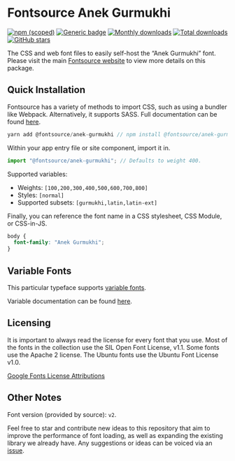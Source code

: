# Fontsource Anek Gurmukhi

[![npm (scoped)](https://img.shields.io/npm/v/@fontsource/anek-gurmukhi?color=brightgreen)](https://www.npmjs.com/package/@fontsource/anek-gurmukhi) [![Generic badge](https://img.shields.io/badge/fontsource-passing-brightgreen)](https://github.com/fontsource/fontsource) [![Monthly downloads](https://badgen.net/npm/dm/@fontsource/anek-gurmukhi)](https://github.com/fontsource/fontsource) [![Total downloads](https://badgen.net/npm/dt/@fontsource/anek-gurmukhi)](https://github.com/fontsource/fontsource) [![GitHub stars](https://img.shields.io/github/stars/fontsource/fontsource.svg?style=social&label=Star)](https://github.com/fontsource/fontsource/stargazers)

The CSS and web font files to easily self-host the “Anek Gurmukhi” font. Please visit the main [Fontsource website](https://fontsource.org/fonts/anek-gurmukhi) to view more details on this package.

## Quick Installation

Fontsource has a variety of methods to import CSS, such as using a bundler like Webpack. Alternatively, it supports SASS. Full documentation can be found [here](https://fontsource.org/docs/introduction).

```javascript
yarn add @fontsource/anek-gurmukhi // npm install @fontsource/anek-gurmukhi
```

Within your app entry file or site component, import it in.

```javascript
import "@fontsource/anek-gurmukhi"; // Defaults to weight 400.
```

Supported variables:

- Weights: `[100,200,300,400,500,600,700,800]`
- Styles: `[normal]`
- Supported subsets: `[gurmukhi,latin,latin-ext]`

Finally, you can reference the font name in a CSS stylesheet, CSS Module, or CSS-in-JS.

```css
body {
  font-family: "Anek Gurmukhi";
}
```

## Variable Fonts

This particular typeface supports [variable fonts](https://developer.mozilla.org/en-US/docs/Web/CSS/CSS_Fonts/Variable_Fonts_Guide).

Variable documentation can be found [here](https://fontsource.org/docs/variable-fonts).

## Licensing

It is important to always read the license for every font that you use.
Most of the fonts in the collection use the SIL Open Font License, v1.1. Some fonts use the Apache 2 license. The Ubuntu fonts use the Ubuntu Font License v1.0.

[Google Fonts License Attributions](https://fonts.google.com/attribution)

## Other Notes

Font version (provided by source): `v2`.

Feel free to star and contribute new ideas to this repository that aim to improve the performance of font loading, as well as expanding the existing library we already have. Any suggestions or ideas can be voiced via an [issue](https://github.com/fontsource/fontsource/issues).
